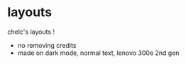 # layouts
chelc's layouts !
- no removing credits
- made on dark mode, normal text, lenovo 300e 2nd gen

